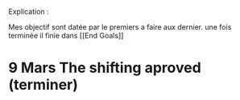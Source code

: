 
Explication :

Mes objectif sont datée par le premiers a faire aux dernier. une fois terminée il finie dans [[End Goals]] 

# 9 Mars The shifting aproved (terminer)

#